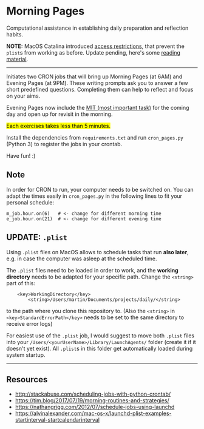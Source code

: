 # Morning Pages

Computational assistance in establishing daily preparation and reflection habits.

**NOTE:** MacOS Catalina introduced [access restrictions](https://developer.apple.com/documentation/macos_release_notes/macos_catalina_10_15_release_notes), that prevent the `plist`s from working as before. Update pending, here's some [reading material](https://www.reddit.com/r/MacOS/comments/dffpzj/launchd_agent_no_longer_functions_after_catalina/).

---

Initiates two CRON jobs that will bring up Morning Pages (at 6AM)
and Evening Pages (at 9PM). These writing prompts ask you to answer a
few short predefined questions. Completing them can help to reflect
and focus on your aims.

Evening Pages now include the [MIT (most important task)](https://github.com/martin-martin/time-mgmt) for the coming day
and open up for revisit in the morning.

<mark>Each exercises takes less than 5 minutes.</mark>

Install the dependencies from `requirements.txt` and run `cron_pages.py` (Python 3)
to register the jobs in your crontab.

Have fun! :)

## Note

In order for CRON to run, your computer needs to be switched on. You can adapt the
times easily in `cron_pages.py` in the following lines to fit your personal schedule:

```
m_job.hour.on(6)   # <- change for different morning time
e_job.hour.on(21)  # <- change for different evening time
```

## UPDATE: `.plist`

Using `.plist` files on MacOS allows to schedule tasks that run **also later**, e.g.
in case the computer was asleep at the scheduled time.

The `.plist` files need to be loaded in order to work, and the **working directory**
needs to be adapted for your specific path. Change the `<string>` part of this:

```
    <key>WorkingDirectory</key>
        <string>/Users/martin/Documents/projects/daily/</string>
```

to the path where you clone this repository to.
(Also the `<string>` in `<key>StandardErrorPath</key>` needs to be set to the
    same directory to receive error logs)

For easiest use of the `.plist` job, I would suggest to move both `.plist` files
into your `/Users/<yourUserName>/Library/LaunchAgents/` folder (create it if it doesn't
    yet exist). All `.plist`s in this folder get automatically loaded during system startup.

---

## Resources

- http://stackabuse.com/scheduling-jobs-with-python-crontab/
- https://tim.blog/2017/07/19/morning-routines-and-strategies/
- https://nathangrigg.com/2012/07/schedule-jobs-using-launchd
- https://alvinalexander.com/mac-os-x/launchd-plist-examples-startinterval-startcalendarinterval
